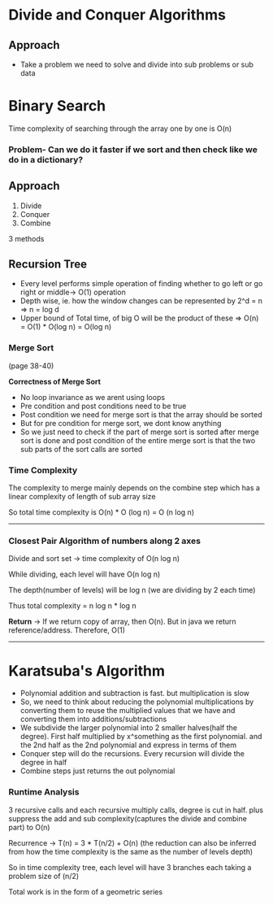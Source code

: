 # Divide and Conquer Algorithms

## Approach

- Take a problem we need to solve and divide into sub problems or sub data

# Binary Search

Time complexity of searching through the array one by one is O(n)

### Problem- Can we do it faster if we sort and then check like we do in a dictionary?

## Approach

1. Divide
2. Conquer
3. Combine

3 methods

## Recursion Tree

- Every level performs simple operation of finding whether to go left or go right or middle→ O(1) operation
- Depth wise, ie. how the window changes can be represented  by 2^d = n  ⇒ n = log d
- Upper bound of Total time, of big O will be the product of these ⇒ O(n) = O(1) * O(log n) = O(log n)

### Merge Sort

(page 38-40)

**Correctness of Merge Sort**

- No loop invariance as we arent using loops
- Pre condition and post conditions need to be true
- Post condition we need for merge sort is that the array should be sorted
- But for pre condition for merge sort, we dont know anything
- So we just need to check if the part of merge sort is sorted after merge sort is done and post condition of the entire merge sort is that the two sub parts of the sort calls are sorted

### Time Complexity

The complexity to merge mainly depends on the combine step which has a linear complexity of length of sub array size

So total time complexity is O(n) * O (log n) = O (n log n)

------

### Closest Pair Algorithm of numbers along 2 axes

Divide and sort set → time complexity of O(n log n)

While dividing, each level will have O(n log n)

The depth(number of levels) will be log n (we are dividing by 2 each time)

Thus total complexity = n log n * log n

**Return** → If we return copy of array, then O(n). But in java we return reference/address. Therefore, O(1)

------

# Karatsuba's Algorithm

- Polynomial addition and subtraction is fast. but multiplication is slow
- So, we need to think about reducing the polynomial multiplications by converting them to reuse the multiplied values that we have and converting them into additions/subtractions
- We subdivide the larger polynomial into 2 smaller halves(half the degree). First half multiplied by x^something as the first polynomial. and the 2nd half as the 2nd polynomial and express in terms of them
- Conquer step will do the recursions. Every recursion will divide the degree in half
- Combine steps just returns the out polynomial

### Runtime Analysis

3 recursive calls and each recursive multiply calls, degree is cut in half. plus suppress the add and sub complexity(captures the divide and combine part) to O(n)

Recurrence → T(n) = 3 * T(n/2) + O(n) (the reduction can also be inferred from how the time complexity is the same as the number of levels depth)

So in time complexity tree, each level will have 3 branches each taking a problem size of (n/2)

Total work is in the form of a geometric series